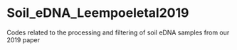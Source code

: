 # Soil_eDNA_Leempoeletal2019
Codes related to the processing and filtering of soil eDNA samples from our 2019 paper
